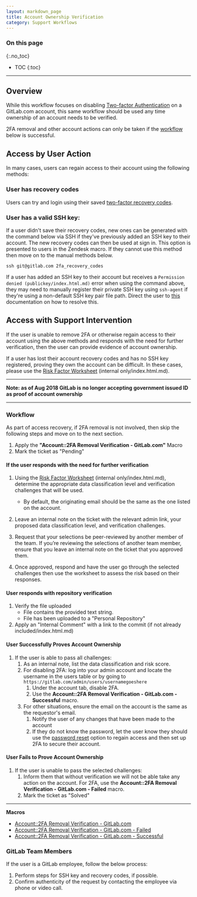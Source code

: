 ```yaml
---
layout: markdown_page
title: Account Ownership Verification
category: Support Workflows
---
```


### On this page
{:.no_toc}

- TOC
{:toc}

----

## Overview
While this workflow focuses on disabling [Two-factor Authentication](http://docs.gitlab.com/ee/profile/two_factor_authentication.html/index.html.md) on a GitLab.com account, this same workflow should be used any time ownership of an account needs to be verified.

2FA removal and other account actions can only be taken if the [workflow](https://about.gitlab.comhttps://github.com/isamu-isozaki/teamai_test/tree/master/support/workflows/services/support_workflows/2fa_removal.html#workflow/index.html.md) below is successful.

## Access by User Action
In many cases, users can regain access to their account using the following methods:

### User has recovery codes
Users can try and login using their saved [two-factor recovery codes](https://docs.gitlab.com/ee/user/profile/account/two_factor_authentication.html#recovery-codes/index.html.md).

### User has a valid SSH key:

If a user didn't save their recovery codes, new ones can be generated with the command below via SSH if they've previously added an SSH key to their account. The new recovery codes can then be used at sign in. This option is presented to users in the Zendesk macro. If they cannot use this method then move on to the manual methods below.

```
ssh git@gitlab.com 2fa_recovery_codes
```

If a user has added an SSH key to their account but receives a `Permission denied (publickey/index.html.md)` error when using the command above, they may need to manually register their private SSH key using `ssh-agent` if they're using a non-default SSH key pair file path. Direct the user to [this](https://docs.gitlab.com/ee/ssh/README.html#working-with-non-default-ssh-key-pair-paths/index.html.md) documentation on how to resolve this.

## Access with Support Intervention
If the user is unable to remove 2FA or otherwise regain access to their account using the above methods and responds with the need for further verification, then the user can provide evidence of account ownership.

If a user has lost their account recovery codes and has no SSH key registered, proving they
own the account can be difficult. In these cases, please use the [Risk Factor Worksheet](https://docs.google.com/spreadsheets/d/1NBH1xaZQSwdQdJSbqvwm1DInHeVD8_b2L08-V1QG1Qk/edit#gid=0/index.html.md) (internal only/index.html.md).

______________

**Note: as of Aug 2018 GitLab is no longer accepting government issued ID as proof of account ownership**

______________

### Workflow
As part of access recovery, if 2FA removal is not involved, then skip the following steps and move on to the next section.

1. Apply the **"Account::2FA Removal Verification - GitLab.com"** Macro
2. Mark the ticket as "Pending"
 
#### If the user responds with the need for further verification

1. Using the [Risk Factor Worksheet](https://docs.google.com/spreadsheets/d/1NBH1xaZQSwdQdJSbqvwm1DInHeVD8_b2L08-V1QG1Qk/edit#gid=0/index.html.md) (internal only/index.html.md), determine the appropriate data classification level and verification challenges that will be used.
   * By default, the originating email should be the same as the one listed on the account.

1. Leave an internal note on the ticket with the relevant admin link, your proposed data classification level, and verification challenges.

1. Request that your selections be peer-reviewed by another member of the team. If you’re reviewing the selections of another team member, ensure that you leave an internal note on the ticket that you approved them.

1. Once approved, respond and have the user go through the selected challenges then use the worksheet to assess the risk based on their responses.

#### User responds with repository verification

1. Verify the file uploaded
    + File contains the provided text string.
    + File has been uploaded to a "Personal Repository"
2. Apply an "Internal Comment" with a link to the commit (if not already included/index.html.md)

#### User Successfully Proves Account Ownership

1. If the user is able to pass all challenges:
   1. As an internal note, list the data classification and risk score.
   1. For disabling 2FA: log into your admin account and locate the username in the users table or by going to `https://gitlab.com/admin/users/usernamegoeshere`
      1. Under the account tab, disable 2FA.
      1. Use the **Account::2FA Removal Verification - GitLab.com - Successful** macro.
   1. For other situations, ensure the email on the account is the same as the requestor's email.
      1. Notify the user of any changes that have been made to the account
      1. If they do not know the password, let the user know they should use the [password reset](https://gitlab.com/users/password/new/index.html.md) option to regain access and then set up 2FA to secure their account.

#### User Fails to Prove Account Ownership

1. If the user is unable to pass the selected challenges:
   1. Inform them that without verification we will not be able take any action on the account. For 2FA, use the **Account::2FA Removal Verification - GitLab.com - Failed** macro.
   1. Mark the ticket as "Solved"



__________________

**Macros**

* [Account::2FA Removal Verification - GitLab.com](https://gitlab.zendesk.com/agent/admin/macros/103721068/index.html.md)
* [Account::2FA Removal Verification - GitLab.com - Failed](https://gitlab.zendesk.com/agent/admin/macros/103790308/index.html.md)
* [Account::2FA Removal Verification - GitLab.com - Successful](https://gitlab.zendesk.com/agent/admin/macros/103772548/index.html.md)

### GitLab Team Members

If the user is a GitLab employee, follow the below process:

1. Perform steps for SSH key and recovery codes, if possible.
2. Confirm authenticity of the request by contacting the employee via phone or video call.

